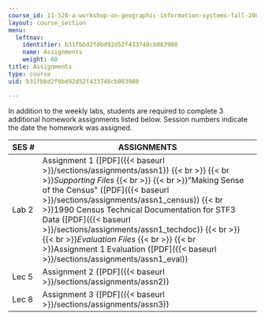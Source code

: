 ```yaml
---
course_id: 11-520-a-workshop-on-geographic-information-systems-fall-2005
layout: course_section
menu:
  leftnav:
    identifier: b31fbbd2f0bd92d52f433748cb083980
    name: Assignments
    weight: 60
title: Assignments
type: course
uid: b31fbbd2f0bd92d52f433748cb083980

---
```


In addition to the weekly labs, students are required to complete 3 additional homework assignments listed below. Session numbers indicate the date the homework was assigned.

| SES # | ASSIGNMENTS |
| --- | --- |
| Lab 2 | Assignment 1 ([PDF]({{< baseurl >}}/sections/assignments/assn1))  {{< br >}}  {{< br >}}_Supporting Files_  {{< br >}}  {{< br >}}"Making Sense of the Census" ([PDF]({{< baseurl >}}/sections/assignments/assn1_census))  {{< br >}}1990 Census Technical Documentation for STF3 Data ([PDF]({{< baseurl >}}/sections/assignments/assn1_techdoc))  {{< br >}}  {{< br >}}_Evaluation Files_  {{< br >}}  {{< br >}}Assignment 1 Evaluation ([PDF]({{< baseurl >}}/sections/assignments/assn1_eval)) |
| Lec 5 | Assignment 2 ([PDF]({{< baseurl >}}/sections/assignments/assn2)) |
| Lec 8 | Assignment 3 ([PDF]({{< baseurl >}}/sections/assignments/assn3))